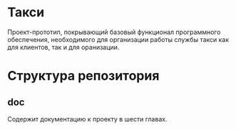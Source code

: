 # Такси
Проект-прототип, покрывающий базовый функционал программного обеспечения, необходимого для организации работы службы такси как для клиентов, так и для оранизации.

# Структура репозитория
## doc
Содержит документацию к проекту в шести главах.
